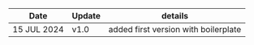 | Date | Update | details |
| -- | -- | -- |
| 15 JUL 2024 | v1.0 | added first version with boilerplate |





